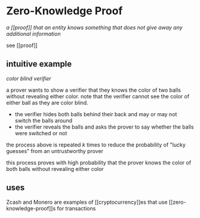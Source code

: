 # Zero-Knowledge Proof

_a [[proof]] that an entity knows something that does not give away any additional information_

see [[proof]]

## intuitive example

_color blind verifier_

a prover wants to show a verifier that they knows the color of two balls without revealing either color. note that the verifier cannot see the color of either ball as they are color blind.

- the verifier hides both balls behind their back and may or may not switch the balls around
- the verifier reveals the balls and asks the prover to say whether the balls were switched or not

the process above is repeated $k$ times to reduce the probability of "lucky guesses" from an untrustworthy prover

this process proves with high probability that the prover knows the color of both balls without revealing either color

## uses

Zcash and Monero are examples of [[cryptocurrency]]es that use [[zero-knowledge-proof]]s for transactions
